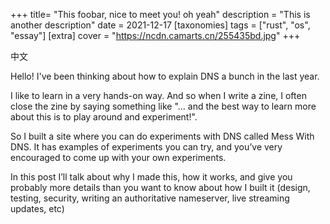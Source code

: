 +++
title= "This foobar, nice to meet you! oh yeah"
description = "This is another description"
date = 2021-12-17
[taxonomies]
tags = ["rust", "os", "essay"]
[extra]
cover = "https://ncdn.camarts.cn/255435bd.jpg"
+++

中文

Hello! I've been thinking about how to explain DNS a bunch in the last year.

<!-- more -->

I like to learn in a very hands-on way. And so when I write a zine, I often close the zine by saying something like "… and the best way to learn more about this is to play around and experiment!".

So I built a site where you can do experiments with DNS called Mess With DNS. It has examples of experiments you can try, and you’ve very encouraged to come up with your own experiments.

In this post I’ll talk about why I made this, how it works, and give you probably more details than you want to know about how I built it (design, testing, security, writing an authoritative nameserver, live streaming updates, etc)
